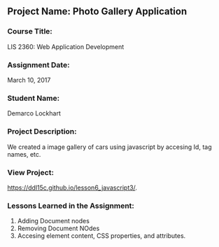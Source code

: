 ## Project Name:  Photo Gallery Application

### Course Title:
LIS 2360:  Web Application Development

### Assignment Date:  
March 10, 2017

### Student Name:  
Demarco Lockhart

### Project Description:
We created a image gallery of cars using javascript by accesing Id, tag names, etc. 

### View Project:
https://ddl15c.github.io/lesson6_javascript3/.

### Lessons Learned in the Assignment:
1. Adding Document nodes
2. Removing Document NOdes
3. Accesing element content, CSS properties, and attributes.